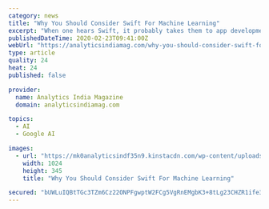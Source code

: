 ```yaml
---
category: news
title: "Why You Should Consider Swift For Machine Learning"
excerpt: "When one hears Swift, it probably takes them to app development for iOS, and if one is familiar with machine learning, they might have heard about Swift for Tensorflow (S4TF). But, one might wonder, despite the widely used languages like Python or C++ or Java for that matter, why use Swift for Machine Learning? For some time now, Python has ..."
publishedDateTime: 2020-02-23T09:41:00Z
webUrl: "https://analyticsindiamag.com/why-you-should-consider-swift-for-machine-learning/"
type: article
quality: 24
heat: 24
published: false

provider:
  name: Analytics India Magazine
  domain: analyticsindiamag.com

topics:
  - AI
  - Google AI

images:
  - url: "https://mk0analyticsindf35n9.kinstacdn.com/wp-content/uploads/2020/02/29005200-7ab86be4-7a9b-11e7-9a8d-e13e8b9988c9-1024x345.png"
    width: 1024
    height: 345
    title: "Why You Should Consider Swift For Machine Learning"

secured: "bUWLuIQBtTGc3TZm6Cz22ONPFgwptW2FCg5VgRnEMgbK3+8tLg23CHZR1ife3byR8TBRqtmt0v0psjwixN6iPy45jq64h7Ki8riy91xAgtUFHk3KOWJ6Ng4XIxlwmDwQITNxhrInRwYuEAI5oL2uaUTh3aSopBJDzKjsaUW8pXEcG58lexJleB2cmjJlQMxXCDXdcOP5l7mrrRM6FO58dwN1Rk/fv3nFXE6ejGzsrC7juzEDs9njJgXKx2zcgmbaW7TzfWrua7tYoUt2C+Qj324+AHHvIlCaBh5QsOolEpQgQBZCPBmV/+zz1NQUMWMp;FpEucSrSUZ6gDNs/NTXkBQ=="
---
```


